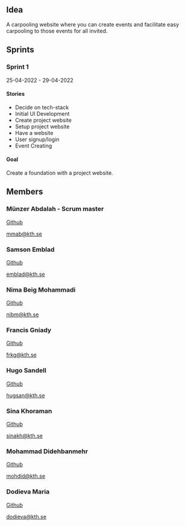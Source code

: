 ## Idea

A carpooling website where you can create events and facilitate easy carpooling to those events for all invited.

## Sprints

### Sprint 1

25-04-2022 - 29-04-2022

#### Stories

-   Decide on tech-stack
-   Initial UI Development
-   Create project website
-   Setup project website
-   Have a website
-   User signup/login
-   Event Creating

#### Goal

Create a foundation with a project website.

## Members

### Münzer Abdalah - Scrum master

[Github](https://github.com/munzer1993)

[mmab@kth.se](mailto:mmab@kth.se)

### Samson Emblad

[Github](https://github.com/samsonsin)

[emblad@kth.se](mailto:emblad@kth.se)

### Nima Beig Mohammadi

[Github](https://github.com/nibim)

[nibm@kth.se](mailto:nibm@kth.se)

### Francis Gniady

[Github](https://github.com/volcanocookies)

[frkg@kth.se](mailto:frkg@kth.se)

### Hugo Sandell

[Github](https://github.com/HugoSandell)

[hugsan@kth.se](mailto:hugsan@kth.se)

### Sina Khoraman

[Github](https://github.com/SKFrozenCloud)

[sinakh@kth.se](mailto:sinakh@kth.se)

### Mohammad Didehbanmehr

[Github](https://github.com/mdidehbanmehr)

[mohdid@kth.se](mailto:mohdid@kth.se)

### Dodieva Maria

[Github](https://github.com/Magma980)

[dodieva@kth.se](mailto:dodieva@kth.se)
